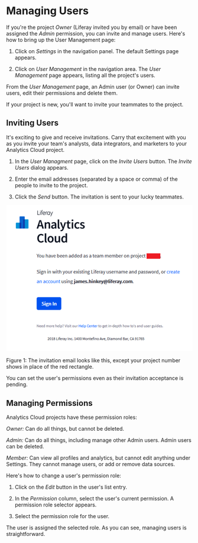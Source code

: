 # Managing Users

If you're the project *Owner* (Liferay invited you by email) or have been assigned the *Admin* permission, you can invite and manage users. Here's how to bring up the User Management page:

1. Click on *Settings* in the navigation panel. The default Settings page 
appears. 

2. Click on *User Management* in the navigation area. The *User Management* 
page appears, listing all the project's users. 

From the *User Management* page, an Admin user (or Owner) can invite users, edit
their permissions and delete them. 

If your project is new, you'll want to invite your teammates to the project. 

## Inviting Users

It's exciting to give and receive invitations. Carry that excitement with you as
you invite your team's analysts, data integrators, and marketers to your
Analytics Cloud project. 

1. In the *User Managment* page, click on the *Invite Users* button. The 
*Invite Users* dialog appears. 

2. Enter the email addresses (separated by a space or comma) of the people to invite to the project. 

3. Click the *Send* button. The invitation is sent to your lucky teammates. 

![Figure 1: The invitation email looks like this, except your project number shows in place of the red rectangle.](../../images/invitation-email.png)

Figure 1: The invitation email looks like this, except your project number shows in place of the red rectangle.

You can set the user's permissions even as their invitation acceptance is
pending. 

## Managing Permissions

Analytics Cloud projects have these permission roles:

*Owner:* Can do all things, but cannot be deleted. 

*Admin:* Can do all things, including manage other Admin users. Admin users can 
be deleted. 

*Member:* Can view all profiles and analytics, but cannot edit anything under Settings. They cannot manage users, or add or remove data sources.  

Here's how to change a user's permission role:

1. Click on the *Edit* button in the user's list entry. 

2. In the *Permission* column, select the user's current permission. A 
permission role selector appears. 

3. Select the permission role for the user. 

The user is assigned the selected role. As you can see, managing users is straightforward. 
